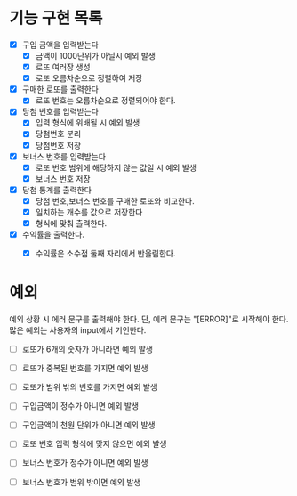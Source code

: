 
# 기능 구현 목록
- [x] 구입 금액을 입력받는다
  - [x] 금액이 1000단위가 아닐시 예외 발생
  - [x] 로또 여러장 생성
  - [x] 로또 오름차순으로 정렬하여 저장
- [x] 구매한 로또를 출력한다
  - [x] 로또 번호는 오름차순으로 정렬되어야 한다.
- [x] 당첨 번호를 입력받는다
  - [x] 입력 형식에 위배될 시 예외 발생
  - [x] 당첨번호 분리
  - [x] 당첨번호 저장
- [x] 보너스 번호를 입력받는다
  - [x] 로또 번호 범위에 해당하지 않는 값일 시 예외 발생
  - [x] 보너스 번호 저장
- [x] 당첨 통계를 출력한다
  - [x] 당첨 번호,보너스 번호를 구매한 로또와 비교한다.
  - [x] 일치하는 개수를 값으로 저장한다
  - [x] 형식에 맞춰 출력한다.
- [x] 수익률을 출력한다.
  - [x] 수익률은 소수점 둘째 자리에서 반올림한다.


# 예외
예외 상황 시 에러 문구를 출력해야 한다. 단, 에러 문구는 "[ERROR]"로 시작해야 한다.
많은 예외는 사용자의 input에서 기인한다.
- [ ] 로또가 6개의 숫자가 아니라면 예외 발생
- [ ] 로또가 중복된 번호를 가지면 예외 발생
- [ ] 로또가 범위 밖의 번호를 가지면 예외 발생
- [ ] 구입금액이 정수가 아니면 예외 발생
- [ ] 구입금액이 천원 단위가 아니면 예외 발생
- [ ] 로또 번호 입력 형식에 맞지 않으면 예외 발생
- [ ] 보너스 번호가 정수가 아니면 예외 발생
- [ ] 보너스 번호가 범위 밖이면 예외 발생



